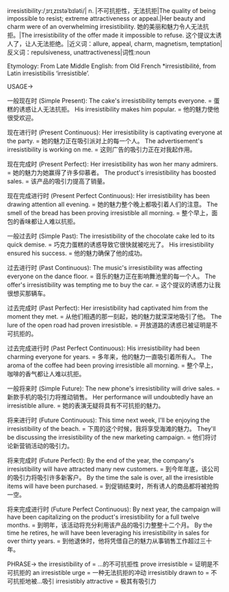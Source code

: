 irresistibility:/ˌɪrɪˌzɪstəˈbɪləti/| n. |不可抗拒性，无法抗拒|The quality of being impossible to resist; extreme attractiveness or appeal.|Her beauty and charm were of an overwhelming irresistibility. 她的美丽和魅力令人无法抗拒。|The irresistibility of the offer made it impossible to refuse.  这个提议太诱人了，让人无法拒绝。|近义词：allure, appeal, charm, magnetism, temptation|反义词：repulsiveness, unattractiveness|词性:noun


Etymology:
From Late Middle English: from Old French *irresistibilité, from Latin irresistibilis ‘irresistible’.

USAGE->

一般现在时 (Simple Present):
The cake's irresistibility tempts everyone. = 蛋糕的诱惑让人无法抗拒。
His irresistibility makes him popular. = 他的魅力使他很受欢迎。

现在进行时 (Present Continuous):
Her irresistibility is captivating everyone at the party. = 她的魅力正在吸引派对上的每一个人。
The advertisement's irresistibility is working on me. = 这则广告的吸引力正在对我起作用。

现在完成时 (Present Perfect):
Her irresistibility has won her many admirers. = 她的魅力为她赢得了许多仰慕者。
The product's irresistibility has boosted sales. = 该产品的吸引力提高了销量。

现在完成进行时 (Present Perfect Continuous):
Her irresistibility has been drawing attention all evening. = 她的魅力整个晚上都吸引着人们的注意。
The smell of the bread has been proving irresistible all morning. =  整个早上，面包的香味都让人难以抗拒。


一般过去时 (Simple Past):
The irresistibility of the chocolate cake led to its quick demise. = 巧克力蛋糕的诱惑导致它很快就被吃光了。
His irresistibility ensured his success. = 他的魅力确保了他的成功。

过去进行时 (Past Continuous):
The music's irresistibility was affecting everyone on the dance floor. = 音乐的魅力正在影响舞池里的每一个人。
The offer's irresistibility was tempting me to buy the car. =  这个提议的诱惑力让我很想买那辆车。

过去完成时 (Past Perfect):
Her irresistibility had captivated him from the moment they met. = 从他们相遇的那一刻起，她的魅力就深深地吸引了他。
The lure of the open road had proven irresistible. = 开放道路的诱惑已被证明是不可抗拒的。


过去完成进行时 (Past Perfect Continuous):
His irresistibility had been charming everyone for years. = 多年来，他的魅力一直吸引着所有人。
The aroma of the coffee had been proving irresistible all morning. = 整个早上，咖啡的香气都让人难以抗拒。

一般将来时 (Simple Future):
The new phone's irresistibility will drive sales. = 新款手机的吸引力将推动销售。
Her performance will undoubtedly have an irresistible allure. = 她的表演无疑将具有不可抗拒的魅力。

将来进行时 (Future Continuous):
This time next week, I'll be enjoying the irresistibility of the beach. = 下周的这个时候，我将享受海滩的魅力。
They'll be discussing the irresistibility of the new marketing campaign. = 他们将讨论新营销活动的吸引力。

将来完成时 (Future Perfect):
By the end of the year, the company's irresistibility will have attracted many new customers. = 到今年年底，该公司的吸引力将吸引许多新客户。
By the time the sale is over, all the irresistible items will have been purchased. = 到促销结束时，所有诱人的商品都将被抢购一空。

将来完成进行时 (Future Perfect Continuous):
By next year, the campaign will have been capitalizing on the product's irresistibility for a full twelve months. = 到明年，该活动将充分利用该产品的吸引力整整十二个月。
By the time he retires, he will have been leveraging his irresistibility in sales for over thirty years. = 到他退休时，他将凭借自己的魅力从事销售工作超过三十年。


PHRASE->
the irresistibility of = ...的不可抗拒性
prove irresistible = 证明是不可抗拒的
an irresistible urge =  一种无法抗拒的冲动
irresistibly drawn to =  不可抗拒地被…吸引
irresistibly attractive =  极其有吸引力
